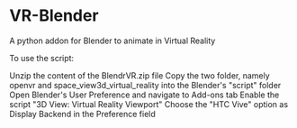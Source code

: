 # VR-Blender
A python addon for Blender to animate in Virtual Reality

To use the script:

Unzip the content of the BlendrVR.zip file
Copy the two folder, namely openvr and space_view3d_virtual_reality into the Blender's "script" folder
Open Blender's User Preference and navigate to Add-ons tab
Enable the script "3D View: Virtual Reality Viewport"
Choose the "HTC Vive" option as Display Backend in the Preference field
